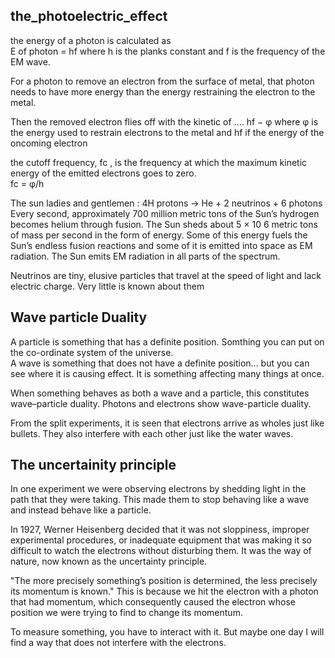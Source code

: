 ## the_photoelectric_effect

the energy of a photon is calculated as     
    E of photon = hf where h is the planks constant and f is the frequency of the EM wave.      


For a photon to remove an electron from the surface of metal, that photon needs to have more energy than the energy restraining the electron to the metal.  

Then the removed electron flies off with the kinetic of ....  hf − φ where φ is the energy used to restrain electrons to the metal and hf if the energy of the oncoming electron    


the cutoff frequency, fc , is the frequency at which the maximum kinetic energy of the emitted electrons goes to zero.  
fc = φ/h    


The sun ladies and gentlemen : 4H protons → He + 2 neutrinos + 6 photons    
Every second, approximately 700 million metric tons of the Sun’s hydrogen becomes helium through fusion. The Sun sheds about 5 × 10 6 metric tons of mass per second in the form of energy. Some of this energy fuels the Sun’s endless fusion reactions and some of it is emitted into space as EM radiation. The Sun emits EM radiation in all parts of the spectrum.         


Neutrinos are tiny, elusive particles that travel at the speed of light and lack electric charge. Very little is known about them   



## Wave particle Duality    

A particle is something that has a definite position. Somthing you can put on the co-ordinate system of the universe.   
A wave is something that does not have a definite position... but you can see where it is causing effect. It is something affecting many things at once.    

When something behaves as both a wave and a particle, this constitutes wave–particle duality. Photons and electrons show wave-particle duality. 

From the split experiments, it is seen that electrons arrive as wholes just like bullets. They also interfere with each other just like the water waves.    


## The uncertainity principle   
In one experiment we were observing electrons by shedding light in the path that they were taking. This made them to stop behaving like a wave and instead behave like a particle.  

In 1927, Werner Heisenberg decided that it was not sloppiness, improper experimental procedures, or inadequate equipment that was making it so difficult to watch the electrons without disturbing them. It was the way of nature, now known as the uncertainty principle.  

"The more precisely something’s position is determined, the less precisely its momentum is known." This is because we hit the electron with a photon that had momentum, which consequently caused the electron whose position we were trying to find to change its momentum.    

To measure something, you have to interact with it. But maybe one day I will find a way that does not interfere with the electrons.  